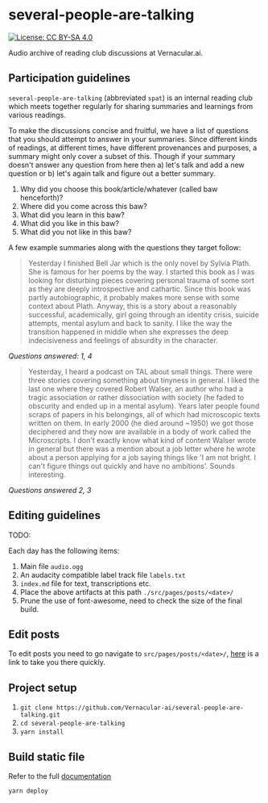 # several-people-are-talking

[![License: CC BY-SA 4.0](https://img.shields.io/badge/License-CC%20BY--SA%204.0-lightgrey.svg)](https://creativecommons.org/licenses/by-sa/4.0/)

Audio archive of reading club discussions at Vernacular.ai.

## Participation guidelines

`several-people-are-talking` (abbreviated `spat`) is an internal reading club
which meets together regularly for sharing summaries and learnings from various
readings.

To make the discussions concise and fruitful, we have a list of questions that
you should attempt to answer in your summaries. Since different kinds of
readings, at different times, have different provenances and purposes, a summary
might only cover a subset of this. Though if your summary doesn't answer any
question from here then a) let's talk and add a new question or b) let's again
talk and figure out a better summary.

1. Why did you choose this book/article/whatever (called baw henceforth)?
2. Where did you come across this baw?
3. What did you learn in this baw?
4. What did you like in this baw?
5. What did you not like in this baw?

A few example summaries along with the questions they target follow:

> Yesterday I finished Bell Jar which is the only novel by Sylvia Plath. She is
> famous for her poems by the way. I started this book as I was looking for
> disturbing pieces covering personal trauma of some sort as they are deeply
> introspective and cathartic. Since this book was partly autobiographic, it
> probably makes more sense with some context about Plath. Anyway, this is a
> story about a reasonably successful, academically, girl going through an
> identity crisis, suicide attempts, mental asylum and back to sanity. I like
> the way the transition happened in middle when she expresses the deep
> indecisiveness and feelings of absurdity in the character.

_Questions answered: 1, 4_

> Yesterday, I heard a podcast on TAL about small things. There were three
> stories covering something about tinyness in general. I liked the last one
> where they covered Robert Walser, an author who had a tragic association or
> rather dissociation with society (he faded to obscurity and ended up in a
> mental asylum). Years later people found scraps of papers in his belongings,
> all of which had microscopic texts written on them. In early 2000 (he died
> around ~1950) we got those deciphered and they now are available in a body of
> work called the Microscripts. I don't exactly know what kind of content Walser
> wrote in general but there was a mention about a job letter where he wrote
> about a person applying for a job saying things like 'I am not bright. I can't
> figure things out quickly and have no ambitions'. Sounds interesting.

_Questions answered 2, 3_

## Editing guidelines

TODO:

Each day has the following items:
1. Main file `audio.ogg`
2. An audacity compatible label track file `labels.txt`
3. `index.md` file for text, transcriptions etc.
4. Place the above artifacts at this path `./src/pages/posts/<date>/`
5. Prune the use of font-awesome, need to check the size of the final build.

## Edit posts
To edit posts you need to go navigate to `src/pages/posts/<date>/`, [here](https://github.com/Vernacular-ai/several-people-are-talking/tree/master/src/pages/posts) is a link to take you there quickly.


## Project setup
1. `git clone https://github.com/Vernacular-ai/several-people-are-talking.git`
2. `cd several-people-are-talking`
3. `yarn install`

## Build static file
Refer to the full [documentation](https://www.gatsbyjs.org/docs/how-gatsby-works-with-github-pages/)
```
yarn deploy
```
